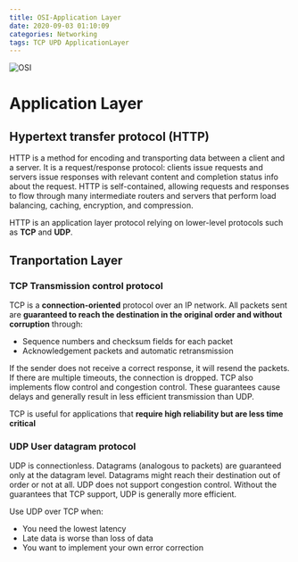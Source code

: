 ```yaml
---
title: OSI-Application Layer
date: 2020-09-03 01:10:09
categories: Networking
tags: TCP UPD ApplicationLayer
---
```

![OSI](/images/OSI.png)

# Application Layer
## Hypertext transfer protocol (HTTP)
HTTP is a method for encoding and transporting data between a client and a server. It is a request/response protocol: clients issue requests and servers issue responses with relevant content and completion status info about the request. HTTP is self-contained, allowing requests and responses to flow through many intermediate routers and servers that perform load balancing, caching, encryption, and compression.

HTTP is an application layer protocol relying on lower-level protocols such as **TCP** and **UDP**.
## Tranportation Layer
### TCP Transmission control protocol 
TCP is a **connection-oriented** protocol over an IP network. All packets sent are **guaranteed to reach the destination in the original order and without corruption** through:

* Sequence numbers and checksum fields for each packet
* Acknowledgement packets and automatic retransmission

If the sender does not receive a correct response, it will resend the packets. If there are multiple timeouts, the connection is dropped. TCP also implements flow control and congestion control. These guarantees cause delays and generally result in less efficient transmission than UDP.

TCP is useful for applications that **require high reliability but are less time critical**

### UDP User datagram protocol

UDP is connectionless. Datagrams (analogous to packets) are guaranteed only at the datagram level. Datagrams might reach their destination out of order or not at all. UDP does not support congestion control. Without the guarantees that TCP support, UDP is generally more efficient.

Use UDP over TCP when:

* You need the lowest latency
* Late data is worse than loss of data
* You want to implement your own error correction


